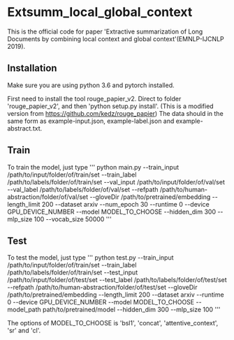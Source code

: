 # Extsumm_local_global_context

This is the official code for paper 'Extractive summarization of Long Documents by combining local context and global context'(EMNLP-IJCNLP 2019).

## Installation
Make sure you are using python 3.6 and pytorch installed.

First need to install the tool rouge_papier_v2. Direct to folder 'rouge_papier_v2', and then 'python setup.py install'.
(This is a modified version from https://github.com/kedz/rouge_papier)
The data should in the same form as example-input.json, example-label.json and example-abstract.txt.

## Train
To train the model, just type 
'''
python main.py --train_input /path/to/input/folder/of/train/set --train_label /path/to/labels/folder/of/train/set --val_input /path/to/input/folder/of/val/set --val_label /path/to/labels/folder/of/val/set --refpath /path/to/human-abstraction/folder/of/val/set --gloveDir /path/to/pretrained/embedding --length_limit 200 --dataset arxiv --num_epoch 30 --runtime 0 --device GPU_DEVICE_NUMBER --model MODEL_TO_CHOOSE --hidden_dim 300 --mlp_size 100 --vocab_size 50000
'''

## Test
To test the model, just type 
'''
python test.py --train_input /path/to/input/folder/of/train/set --train_label /path/to/labels/folder/of/train/set --test_input /path/to/input/folder/of/test/set --test_label /path/to/labels/folder/of/test/set --refpath /path/to/human-abstraction/folder/of/test/set --gloveDir /path/to/pretrained/embedding --length_limit 200 --dataset arxiv --runtime 0 --device GPU_DEVICE_NUMBER --model MODEL_TO_CHOOSE --model_path path/to/pretrained/model --hidden_dim 300 --mlp_size 100
'''

The options of MODEL_TO_CHOOSE is 'bsl1', 'concat', 'attentive_context', 'sr' and 'cl'.
